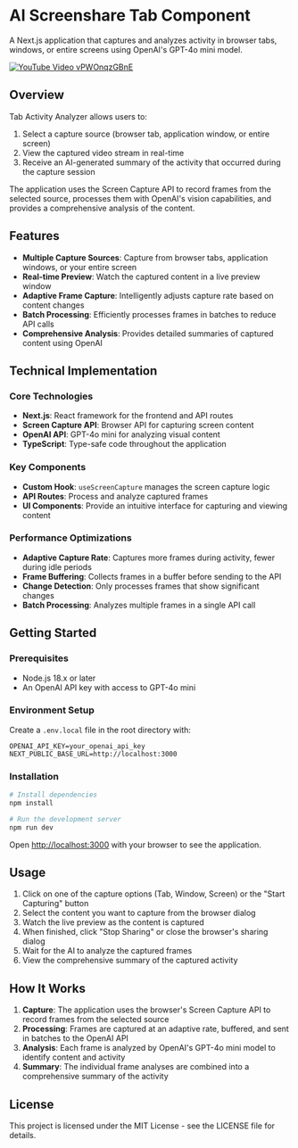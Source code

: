 # AI Screenshare Tab Component

A Next.js application that captures and analyzes activity in browser tabs, windows, or entire screens using OpenAI's GPT-4o mini model.

[![YouTube Video vPWOnqzGBnE](https://utfs.io/f/nGnSqDveMsqxsX10H2Vzcn2ZISXo7uLb4sxJiMEfrV5gDThd)](https://www.youtube.com/watch?v=vPWOnqzGBnE)

## Overview

Tab Activity Analyzer allows users to:

1. Select a capture source (browser tab, application window, or entire screen)
2. View the captured video stream in real-time
3. Receive an AI-generated summary of the activity that occurred during the capture session

The application uses the Screen Capture API to record frames from the selected source, processes them with OpenAI's vision capabilities, and provides a comprehensive analysis of the content.

## Features

- **Multiple Capture Sources**: Capture from browser tabs, application windows, or your entire screen
- **Real-time Preview**: Watch the captured content in a live preview window
- **Adaptive Frame Capture**: Intelligently adjusts capture rate based on content changes
- **Batch Processing**: Efficiently processes frames in batches to reduce API calls
- **Comprehensive Analysis**: Provides detailed summaries of captured content using OpenAI

## Technical Implementation

### Core Technologies

- **Next.js**: React framework for the frontend and API routes
- **Screen Capture API**: Browser API for capturing screen content
- **OpenAI API**: GPT-4o mini for analyzing visual content
- **TypeScript**: Type-safe code throughout the application

### Key Components

- **Custom Hook**: `useScreenCapture` manages the screen capture logic
- **API Routes**: Process and analyze captured frames
- **UI Components**: Provide an intuitive interface for capturing and viewing content

### Performance Optimizations

- **Adaptive Capture Rate**: Captures more frames during activity, fewer during idle periods
- **Frame Buffering**: Collects frames in a buffer before sending to the API
- **Change Detection**: Only processes frames that show significant changes
- **Batch Processing**: Analyzes multiple frames in a single API call

## Getting Started

### Prerequisites

- Node.js 18.x or later
- An OpenAI API key with access to GPT-4o mini

### Environment Setup

Create a `.env.local` file in the root directory with:

```
OPENAI_API_KEY=your_openai_api_key
NEXT_PUBLIC_BASE_URL=http://localhost:3000
```

### Installation

```bash
# Install dependencies
npm install

# Run the development server
npm run dev
```

Open [http://localhost:3000](http://localhost:3000) with your browser to see the application.

## Usage

1. Click on one of the capture options (Tab, Window, Screen) or the "Start Capturing" button
2. Select the content you want to capture from the browser dialog
3. Watch the live preview as the content is captured
4. When finished, click "Stop Sharing" or close the browser's sharing dialog
5. Wait for the AI to analyze the captured frames
6. View the comprehensive summary of the captured activity

## How It Works

1. **Capture**: The application uses the browser's Screen Capture API to record frames from the selected source
2. **Processing**: Frames are captured at an adaptive rate, buffered, and sent in batches to the OpenAI API
3. **Analysis**: Each frame is analyzed by OpenAI's GPT-4o mini model to identify content and activity
4. **Summary**: The individual frame analyses are combined into a comprehensive summary of the activity

## License

This project is licensed under the MIT License - see the LICENSE file for details.
